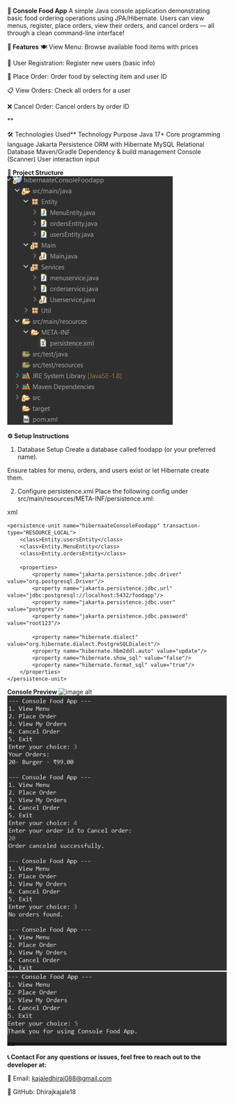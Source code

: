 **🍔 Console Food App**
A simple Java console application demonstrating basic food ordering operations using JPA/Hibernate.
Users can view menus, register, place orders, view their orders, and cancel orders — all through a clean command-line interface!




**🚀 Features**
🍽️ View Menu: Browse available food items with prices

👤 User Registration: Register new users (basic info)

🛒 Place Order: Order food by selecting item and user ID

📋 View Orders: Check all orders for a user

❌ Cancel Order: Cancel orders by order ID


**

🛠️ Technologies Used**
Technology	Purpose
Java 17+	Core programming language
Jakarta Persistence	ORM with Hibernate
MySQL	Relational Database
Maven/Gradle	Dependency & build management
Console (Scanner)	User interaction input




**📁 Project Structure**
![image alt]( https://github.com/Dhirajkajale18/HibernateConsoleOnlineFoodDeliveryApp/blob/main/Structure%20(2).png)








**⚙️ Setup Instructions**
1. Database Setup
Create a database called foodapp (or your preferred name).

Ensure tables for menu, orders, and users exist or let Hibernate create them.

2. Configure persistence.xml
Place the following config under src/main/resources/META-INF/persistence.xml:

xml
<?xml version="1.0" encoding="UTF-8"?>
<persistence xmlns="https://jakarta.ee/xml/ns/persistence"
             xmlns:xsi="http://www.w3.org/2001/XMLSchema-instance"
             xsi:schemaLocation="https://jakarta.ee/xml/ns/persistence
                                 https://jakarta.ee/xml/ns/persistence/persistence_3_0.xsd"
             version="3.0">

    <persistence-unit name="hibernaateConsoleFoodapp" transaction-type="RESOURCE_LOCAL">
        <class>Entity.usersEntity</class>
        <class>Entity.MenuEntity</class>
        <class>Entity.ordersEntity</class>

        <properties>
            <property name="jakarta.persistence.jdbc.driver" value="org.postgresql.Driver"/>
            <property name="jakarta.persistence.jdbc.url" value="jdbc:postgresql://localhost:5432/foodapp"/>
            <property name="jakarta.persistence.jdbc.user" value="postgres"/>
            <property name="jakarta.persistence.jdbc.password" value="root123"/>

            <property name="hibernate.dialect" value="org.hibernate.dialect.PostgreSQLDialect"/>
            <property name="hibernate.hbm2ddl.auto" value="update"/>
            <property name="hibernate.show_sql" value="false"/>
            <property name="hibernate.format_sql" value="true"/>
        </properties>
    </persistence-unit>
</persistence>




**Console Preview**
![image alt]( [https://github.com/Dhirajkajale18/HibernateConsoleOnlineFoodDeliveryApp/blob/main/Structure%20(2).png])
![image alt](https://github.com/Dhirajkajale18/HibernateConsoleOnlineFoodDeliveryApp/blob/main/Output2%20(2).png)
![image alt](https://github.com/Dhirajkajale18/HibernateConsoleOnlineFoodDeliveryApp/blob/main/Output3.png)





**📞 Contact For any questions or issues, feel free to reach out to the developer at:**

📧 Email: kajaledhiraj088@gmail.com

🐙 GitHub: Dhirajkajale18

